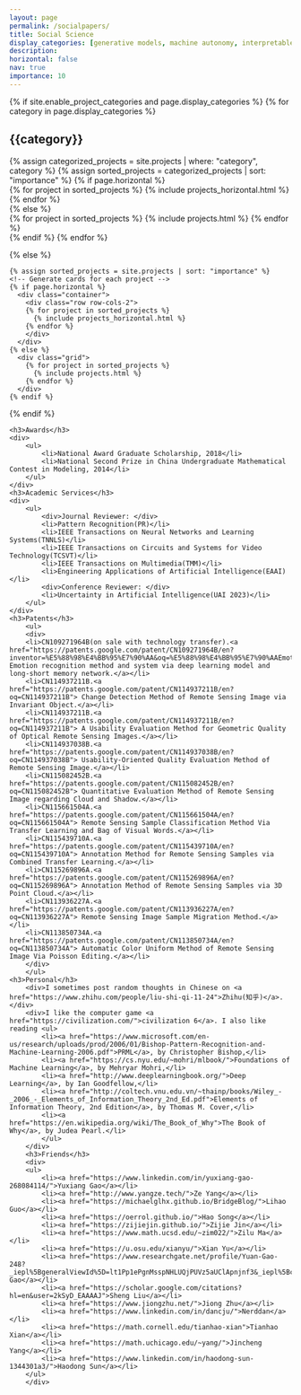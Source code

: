 ```yaml
---
layout: page
permalink: /socialpapers/
title: Social Science
display_categories: [generative models, machine autonomy, interpretable machine learning, scene understanding]
description: 
horizontal: false
nav: true
importance: 10
---
```


<div class="projects">
  {% if site.enable_project_categories and page.display_categories %}
  <!-- Display categorized projects -->
    {% for category in page.display_categories %}
      <h2 class="category">{{category}}</h2>
      {% assign categorized_projects = site.projects | where: "category", category %}
      {% assign sorted_projects = categorized_projects | sort: "importance" %}
      <!-- Generate cards for each project -->
      {% if page.horizontal %}
        <div class="container">
          <div class="row row-cols-2">
          {% for project in sorted_projects %}
            {% include projects_horizontal.html %}
          {% endfor %}
          </div>
        </div>
      {% else %}
        <div class="grid">
          {% for project in sorted_projects %}
            {% include projects.html %}
          {% endfor %}
        </div>
      {% endif %}
    {% endfor %}

  {% else %}
  <!-- Display projects without categories -->
    {% assign sorted_projects = site.projects | sort: "importance" %}
    <!-- Generate cards for each project -->
    {% if page.horizontal %}
      <div class="container">
        <div class="row row-cols-2">
        {% for project in sorted_projects %}
          {% include projects_horizontal.html %}
        {% endfor %}
        </div>
      </div>
    {% else %}
      <div class="grid">
        {% for project in sorted_projects %}
          {% include projects.html %}
        {% endfor %}
      </div>
    {% endif %}

  {% endif %}


<div>

    <h3>Awards</h3>
	<div>
        <ul>
            <li>National Award Graduate Scholarship, 2018</li>
            <li>National Second Prize in China Undergraduate Mathematical Contest in Modeling, 2014</li>
        </ul>    
	</div>
    <h3>Academic Services</h3>
	<div>
        <ul>
            <div>Journal Reviewer: </div>
            <li>Pattern Recognition(PR)</li>
            <li>IEEE Transactions on Neural Networks and Learning Systems(TNNLS)</li>
            <li>IEEE Transactions on Circuits and Systems for Video Technology(TCSVT)</li>
            <li>IEEE Transactions on Multimedia(TMM)</li>
            <li>Engineering Applications of Artificial Intelligence(EAAI)</li>
            <div>Conference Reviewer: </div>
            <li>Uncertainty in Artificial Intelligence(UAI 2023)</li>
        </ul>
	</div>
    <h3>Patents</h3>
        <ul>
        <div>
        <li>CN109271964B(on sale with technology transfer).<a href="https://patents.google.com/patent/CN109271964B/en?inventor=%E5%88%98%E4%BB%95%E7%90%AA&oq=%E5%88%98%E4%BB%95%E7%90%AAEmotion"> Emotion recognition method and system via deep learning model and long-short memory network.</a></li>
        <li>CN114937211B.<a href="https://patents.google.com/patent/CN114937211B/en?oq=CN114937211B"> Change Detection Method of Remote Sensing Image via Invariant Object.</a></li>
        <li>CN114937211B.<a href="https://patents.google.com/patent/CN114937211B/en?oq=CN114937211B"> A Usability Evaluation Method for Geometric Quality of Optical Remote Sensing Images.</a></li>
        <li>CN114937038B.<a href="https://patents.google.com/patent/CN114937038B/en?oq=CN114937038B"> Usability-Oriented Quality Evaluation Method of Remote Sensing Image.</a></li>
        <li>CN115082452B.<a href="https://patents.google.com/patent/CN115082452B/en?oq=CN115082452B"> Quantitative Evaluation Method of Remote Sensing Image regarding Cloud and Shadow.</a></li>
        <li>CN115661504A.<a href="https://patents.google.com/patent/CN115661504A/en?oq=CN115661504A"> Remote Sensing Sample Classification Method Via Transfer Learning and Bag of Visual Words.</a></li>
        <li>CN115439710A.<a href="https://patents.google.com/patent/CN115439710A/en?oq=CN115439710A"> Annotation Method for Remote Sensing Samples via Combined Transfer Learning.</a></li>
        <li>CN115269896A.<a href="https://patents.google.com/patent/CN115269896A/en?oq=CN115269896A"> Annotation Method of Remote Sensing Samples via 3D Point Cloud.</a></li>
        <li>CN113936227A.<a href="https://patents.google.com/patent/CN113936227A/en?oq=CN113936227A"> Remote Sensing Image Sample Migration Method.</a></li>
        <li>CN113850734A.<a href="https://patents.google.com/patent/CN113850734A/en?oq=CN113850734A"> Automatic Color Uniform Method of Remote Sensing Image Via Poisson Editing.</a></li>
        </div>
        </ul>
	<h3>Personal</h3>
        <div>I sometimes post random thoughts in Chinese on <a href="https://www.zhihu.com/people/liu-shi-qi-11-24">Zhihu(知乎)</a>.</div>
		<div>I like the computer game <a href="https://civilization.com/">civilization 6</a>. I also like reading <ul>
            <li><a href="https://www.microsoft.com/en-us/research/uploads/prod/2006/01/Bishop-Pattern-Recognition-and-Machine-Learning-2006.pdf">PRML</a>, by Christopher Bishop,</li>
            <li><a href="https://cs.nyu.edu/~mohri/mlbook/">Foundations of Machine Learning</a>, by Mehryar Mohri,</li>
            <li><a href="http://www.deeplearningbook.org/">Deep Learning</a>, by Ian Goodfellow,</li>
            <li><a href="http://coltech.vnu.edu.vn/~thainp/books/Wiley_-_2006_-_Elements_of_Information_Theory_2nd_Ed.pdf">Elements of Information Theory, 2nd Edition</a>, by Thomas M. Cover,</li>
            <li><a href="https://en.wikipedia.org/wiki/The_Book_of_Why">The Book of Why</a>, by Judea Pearl.</li>
            </ul>
        </div>
        <h3>Friends</h3>
        <div>
        <ul>
            <li><a href="https://www.linkedin.com/in/yuxiang-gao-268084114/">Yuxiang Gao</a></li>
            <li><a href="http://www.yangze.tech/">Ze Yang</a></li>
            <li><a href="https://michaelglhx.github.io/BridgeBlog/">Lihao Guo</a></li>
            <li><a href="https://oerrol.github.io/">Hao Song</a></li>
            <li><a href="https://zijiejin.github.io/">Zijie Jin</a></li>
            <li><a href="https://www.math.ucsd.edu/~zim022/">Zilu Ma</a></li>
            <li><a href="https://u.osu.edu/xianyu/">Xian Yu</a></li>
            <li><a href="https://www.researchgate.net/profile/Yuan-Gao-248?_iepl%5BgeneralViewId%5D=lt1Pp1ePgnMsspNHLUQjPUVz5aUClApnjnf3&_iepl%5Bcontexts%5D%5B0%5D=searchReact&_iepl%5BviewId%5D=qDWEGyVHDS3V5gMtftg0ZP2NC4OM3fQWNU0V&_iepl%5BsearchType%5D=researcher&_iepl%5Bdata%5D%5BcountMoreThan20%5D=1&_iepl%5Bdata%5D%5BinteractedWithPosition1%5D=1&_iepl%5Bdata%5D%5BwithoutEnrichment%5D=1&_iepl%5Bposition%5D=1&_iepl%5BrgKey%5D=AC%3A20962476&_iepl%5BinteractionType%5D=profileView">Yuan Gao</a></li>
            <li><a href="https://scholar.google.com/citations?hl=en&user=2kSyD_EAAAAJ">Sheng Liu</a></li>
            <li><a href="https://www.jiongzhu.net/">Jiong Zhu</a></li>
            <li><a href="https://www.linkedin.com/in/dancju/">Nerddan</a></li>
            <li><a href="https://math.cornell.edu/tianhao-xian">Tianhao Xian</a></li>
            <li><a href="https://math.uchicago.edu/~yang/">Jincheng Yang</a></li>
            <li><a href="https://www.linkedin.com/in/haodong-sun-1344301a3/">Haodong Sun</a></li>
        </ul>
        </div>
</div>
